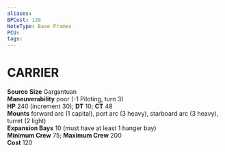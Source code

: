 ```yaml
---
aliases: 
BPCost: 120
NoteType: Base Frames
PCU: 
tags: 
---
```

# CARRIER
**Source** 
**Size** Gargantuan  
**Maneuverability** poor (-1 Piloting, turn 3)  
**HP** 240 (increment 30); **DT** 10; **CT** 48  
**Mounts** forward arc (1 capital), port arc (3 heavy), starboard arc (3 heavy), turret (2 light)  
**Expansion Bays** 10 (must have at least 1 hanger bay)  
**Minimum Crew** 75; **Maximum Crew** 200  
**Cost** 120